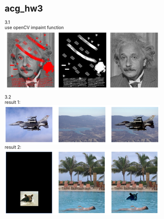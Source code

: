 # acg_hw3

3.1  
use openCV impaint function  
<img align="center" src="https://github.com/ych1997/acg_hw3/blob/main/result%20image/3-1.png">  

3.2  
result 1:  
<img align="center" src="https://github.com/ych1997/acg_hw3/blob/main/result%20image/3-2.png">  
result 2:  
<img align="center" src="https://github.com/ych1997/acg_hw3/blob/main/result%20image/3-2-1.png">  

